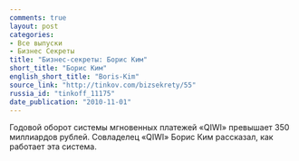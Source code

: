 ```yaml
---
comments: true
layout: post
categories:
- Все выпуски
- Бизнес Секреты
title: "Бизнес-секреты: Борис Ким"
short_title: "Борис Ким"
english_short_title: "Boris-Kim"
source_link: "http://tinkov.com/bizsekrety/55"
russia_id: "tinkoff_11175"
date_publication: "2010-11-01"
---
```

Годовой оборот системы мгновенных платежей «QIWI» превышает 350 миллиардов рублей. Совладелец «QIWI» Борис Ким рассказал, как работает эта система.
